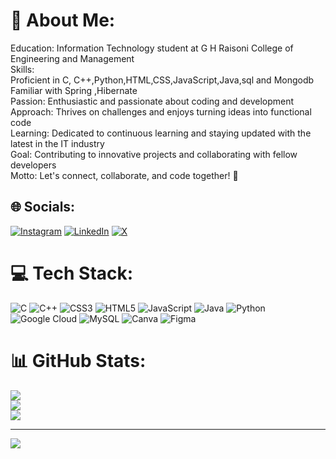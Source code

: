 # 💫 About Me:
Education: Information Technology student at G H Raisoni College of Engineering and Management<br>Skills:<br>Proficient in C, C++,Python,HTML,CSS,JavaScript,Java,sql and Mongodb <br>Familiar with Spring ,Hibernate <br>Passion: Enthusiastic and passionate about coding and development<br>Approach: Thrives on challenges and enjoys turning ideas into functional code<br>Learning: Dedicated to continuous learning and staying updated with the latest in the IT industry<br>Goal: Contributing to innovative projects and collaborating with fellow developers<br>Motto: Let's connect, collaborate, and code together! 🚀


## 🌐 Socials:
[![Instagram](https://img.shields.io/badge/Instagram-%23E4405F.svg?logo=Instagram&logoColor=white)](https://instagram.com/_sarveshpujari07_) [![LinkedIn](https://img.shields.io/badge/LinkedIn-%230077B5.svg?logo=linkedin&logoColor=white)](https://linkedin.com/in/sravesh-pujari-050355276) [![X](https://img.shields.io/badge/X-black.svg?logo=X&logoColor=white)](https://x.com/sarveshpujari07) 

# 💻 Tech Stack:
![C](https://img.shields.io/badge/c-%2300599C.svg?style=for-the-badge&logo=c&logoColor=white) ![C++](https://img.shields.io/badge/c++-%2300599C.svg?style=for-the-badge&logo=c%2B%2B&logoColor=white) ![CSS3](https://img.shields.io/badge/css3-%231572B6.svg?style=for-the-badge&logo=css3&logoColor=white) ![HTML5](https://img.shields.io/badge/html5-%23E34F26.svg?style=for-the-badge&logo=html5&logoColor=white) ![JavaScript](https://img.shields.io/badge/javascript-%23323330.svg?style=for-the-badge&logo=javascript&logoColor=%23F7DF1E) ![Java](https://img.shields.io/badge/java-%23ED8B00.svg?style=for-the-badge&logo=java&logoColor=white)
![Python](https://img.shields.io/badge/python-3670A0?style=for-the-badge&logo=python&logoColor=ffdd54) ![Google Cloud](https://img.shields.io/badge/GoogleCloud-%234285F4.svg?style=for-the-badge&logo=google-cloud&logoColor=white) ![MySQL](https://img.shields.io/badge/mysql-%2300000f.svg?style=for-the-badge&logo=mysql&logoColor=white) ![Canva](https://img.shields.io/badge/Canva-%2300C4CC.svg?style=for-the-badge&logo=Canva&logoColor=white) ![Figma](https://img.shields.io/badge/figma-%23F24E1E.svg?style=for-the-badge&logo=figma&logoColor=white)
# 📊 GitHub Stats:
![](https://github-readme-stats.vercel.app/api?username=sarveshpujari03&theme=dark&hide_border=false&include_all_commits=false&count_private=false)<br/>
![](https://github-readme-streak-stats.herokuapp.com/?user=sarveshpujari03&theme=dark&hide_border=false)<br/>
![](https://github-readme-stats.vercel.app/api/top-langs/?username=sarveshpujari03&theme=dark&hide_border=false&include_all_commits=false&count_private=false&layout=compact)

---
[![](https://visitcount.itsvg.in/api?id=sarveshpujari03&icon=0&color=0)](https://visitcount.itsvg.in)

<!-- Proudly created with GPRM ( https://gprm.itsvg.in ) -->
